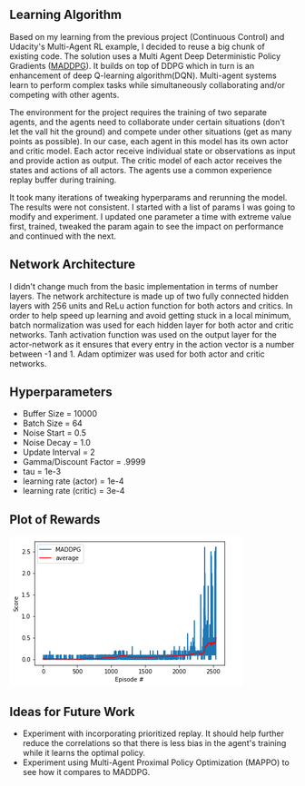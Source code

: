 ## Learning Algorithm
Based on my learning from the previous project (Continuous Control) and Udacity's Multi-Agent RL example, I decided to reuse a big chunk of existing code. The solution uses a Multi Agent Deep Deterministic Policy Gradients ([MADDPG](https://papers.nips.cc/paper/7217-multi-agent-actor-critic-for-mixed-cooperative-competitive-environments.pdf)). It builds on top of DDPG which in turn is an enhancement of deep Q-learning algorithm(DQN). Multi-agent systems learn to perform complex tasks while simultaneously collaborating and/or competing with other agents.

The environment for the project requires the training of two separate agents, and the agents need to collaborate under certain situations (don't let the vall hit the ground) and compete under other situations (get as many points as possible). In our case, each agent in this model has its own actor and critic model. Each actor receive individual state or observations as input and provide action as output. The critic model of each actor receives the states and actions of all actors. The agents use a common experience replay buffer during training. 

It took many iterations of tweaking hyperparams and rerunning the model. The results were not consistent. I started with a list of params I was going to modify and experiment. I updated one parameter a time with extreme value first, trained, tweaked the param again to see the impact on performance and continued with the next.

## Network Architecture
I didn't change much from the basic implementation in terms of number layers. The network architecture is made up of two fully connected hidden layers with 256 units and ReLu action function for both actors and critics. In order to help speed up learning and avoid getting stuck in a local minimum, batch normalization was used for each hidden layer for both actor and critic networks. Tanh activation function was used on the output layer for the actor-network as it ensures that every entry in the action vector is a number between -1 and 1. Adam optimizer was used for both actor and critic networks.

## Hyperparameters
- Buffer Size = 10000
- Batch Size = 64
- Noise Start = 0.5
- Noise Decay = 1.0
- Update Interval = 2
- Gamma/Discount Factor = .9999
- tau = 1e-3
- learning rate (actor) = 1e-4
- learning rate (critic) = 3e-4

## Plot of Rewards
<img src="images/collaboration.png" align="top-left" alt="" title="Plot" />

## Ideas for Future Work
- Experiment with incorporating prioritized replay. It should help further reduce the correlations so that there is less bias in the agent's training while it learns the optimal policy.
- Experiment using Multi-Agent Proximal Policy Optimization (MAPPO) to see how it compares to MADDPG.
